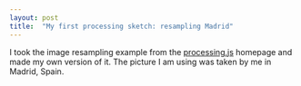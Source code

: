 ```yaml
---
layout: post
title:  "My first processing sketch: resampling Madrid"
---
```


I took the image resampling example from the [processing.js](http://processingjs.org) homepage and made my own version of it. The picture I am using was taken by me in Madrid, Spain.

<script src="processing.js" type="text/javascript"></script>
<canvas data-processing-sources="sketches/rain/rain.pde"></canvas>

